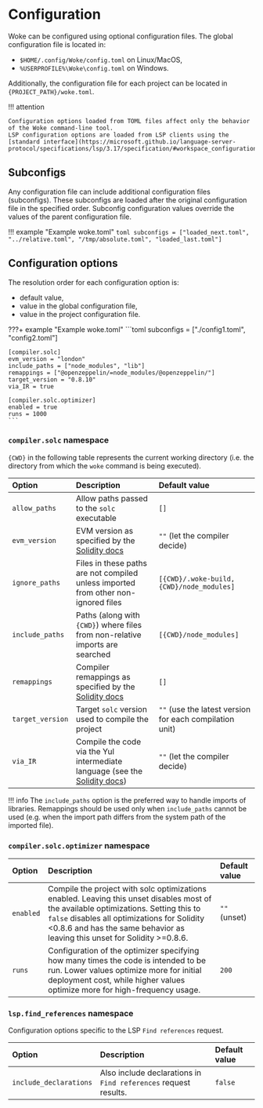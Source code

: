 # Configuration

Woke can be configured using optional configuration files. The global configuration file is located in:

- `$HOME/.config/Woke/config.toml` on Linux/MacOS,
- `%USERPROFILE%\Woke\config.toml` on Windows.

Additionally, the configuration file for each project can be located in `{PROJECT_PATH}/woke.toml`.

!!! attention

    Configuration options loaded from TOML files affect only the behavior of the Woke command-line tool.
    LSP configuration options are loaded from LSP clients using the [standard interface](https://microsoft.github.io/language-server-protocol/specifications/lsp/3.17/specification/#workspace_configuration).

## Subconfigs
Any configuration file can include additional configuration files (subconfigs). These subconfigs are loaded after the original configuration file in the specified order. Subconfig configuration values override the values of the parent configuration file.

!!! example "Example woke.toml"
    ```toml
    subconfigs = ["loaded_next.toml", "../relative.toml", "/tmp/absolute.toml", "loaded_last.toml"]
    ```

## Configuration options
The resolution order for each configuration option is:

- default value,
- value in the global configuration file,
- value in the project configuration file.

???+ example "Example woke.toml"
    ```toml
    subconfigs = ["./config1.toml", "config2.toml"]

    [compiler.solc]
    evm_version = "london"
    include_paths = ["node_modules", "lib"]
    remappings = ["@openzeppelin/=node_modules/@openzeppelin/"]
    target_version = "0.8.10"
    via_IR = true

    [compiler.solc.optimizer]
    enabled = true
    runs = 1000
    ```

### `compiler.solc` namespace
`{CWD}` in the following table represents the current working directory (i.e. the directory from which the `woke` command is being executed).

| Option                        | Description                                                                                                                                    | Default value                                           |
|:------------------------------|:-----------------------------------------------------------------------------------------------------------------------------------------------|:--------------------------------------------------------|
| `allow_paths`                 | Allow paths passed to the `solc` executable                                                                                                    | `[]`                                                    |
| `evm_version`                 | EVM version as specified by the [Solidity docs](https://docs.soliditylang.org/en/latest/using-the-compiler.html#target-options)                | `""` (let the compiler decide)                          |
| `ignore_paths`                | Files in these paths are not compiled unless imported from other non-ignored files                                                             | `[{CWD}/.woke-build, {CWD}/node_modules]`               |
| <nobr>`include_paths`</nobr>  | Paths (along with `{CWD}`) where files from non-relative imports are searched                                                                  | `[{CWD}/node_modules]`                                  |
| `remappings`                  | Compiler remappings as specified by the [Solidity docs](https://docs.soliditylang.org/en/latest/path-resolution.html#import-remapping)         | `[]`                                                    |
| <nobr>`target_version`</nobr> | Target `solc` version used to compile the project                                                                                              | `""` (use the latest version for each compilation unit) |
| `via_IR`                      | Compile the code via the Yul intermediate language (see the [Solidity docs](https://docs.soliditylang.org/en/latest/ir-breaking-changes.html)) | `""` (let the compiler decide)                          |

!!! info
    The `include_paths` option is the preferred way to handle imports of libraries. Remappings should be used only when `include_paths` cannot be used (e.g. when the import path differs from the system path of the imported file).

### `compiler.solc.optimizer` namespace

| Option    | Description                                                                                                                                                                                                                                                        | Default value |
|:----------|:-------------------------------------------------------------------------------------------------------------------------------------------------------------------------------------------------------------------------------------------------------------------|:--------------|
| `enabled` | Compile the project with solc optimizations enabled. Leaving this unset disables most of the available optimizations. Setting this to `false` disables all optimizations for Solidity <0.8.6 and has the same behavior as leaving this unset for Solidity >=0.8.6. | `""` (unset)  |
| `runs`    | Configuration of the optimizer specifying how many times the code is intended to be run. Lower values optimize more for initial deployment cost, while higher values optimize more for high-frequency usage.                                                       | `200`         |

### `lsp.find_references` namespace
Configuration options specific to the LSP `Find references` request.

| Option                 | Description                                                     | Default value |
|:-----------------------|:----------------------------------------------------------------|:--------------|
| `include_declarations` | Also include declarations in `Find references` request results. | `false`       |

